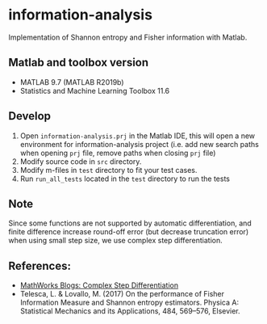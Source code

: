 # information-analysis
Implementation of Shannon entropy and Fisher information with Matlab.

## Matlab and toolbox version
- MATLAB 9.7 (MATLAB R2019b)
- Statistics and Machine Learning Toolbox 11.6

## Develop
1. Open `information-analysis.prj` in the Matlab IDE, this will open a new environment for information-analysis project (i.e. add new search paths when opening `prj` file, remove paths when closing `prj` file)
1. Modify source code in `src` directory.
1. Modify m-files in `test` directory to fit your test cases.
1. Run `run_all_tests` located in the `test` directory to run the tests

## Note
Since some functions are not supported by automatic differentiation, and finite difference increase round-off error (but decrease truncation error) when using small step size, we use complex step differentiation.

## References:
- [MathWorks Blogs: Complex Step Differentiation](https://blogs.mathworks.com/cleve/2013/10/14/complex-step-differentiation/)
- Telesca, L. & Lovallo, M. (2017) On the performance of Fisher Information Measure and Shannon entropy estimators. Physica A: Statistical Mechanics and its Applications, 484, 569–576, Elsevier.
